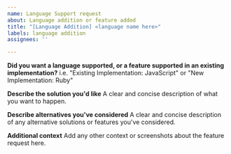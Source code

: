 ```yaml
---
name: Language Support request
about: Language addition or feature added
title: "[Language Addition] <language name here>"
labels: language addition
assignees: ''

---
```


**Did you want a language supported, or a feature supported in an existing implementation?**
i.e. "Existing Implementation: JavaScript" or "New Implementation: Ruby"

**Describe the solution you'd like**
A clear and concise description of what you want to happen.

**Describe alternatives you've considered**
A clear and concise description of any alternative solutions or features you've considered.

**Additional context**
Add any other context or screenshots about the feature request here.
